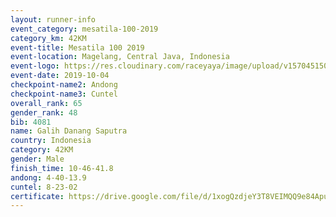 ```yaml
---
layout: runner-info 
event_category: mesatila-100-2019 
category_km: 42KM 
event-title: Mesatila 100 2019 
event-location: Magelang, Central Java, Indonesia 
event-logo: https://res.cloudinary.com/raceyaya/image/upload/v1570451507/logo/mesastila100_jin7bl.jpg 
event-date: 2019-10-04 
checkpoint-name2: Andong 
checkpoint-name3: Cuntel 
overall_rank: 65
gender_rank: 48
bib: 4081
name: Galih Danang Saputra
country: Indonesia
category: 42KM
gender: Male
finish_time: 10-46-41.8
andong: 4-40-13.9
cuntel: 8-23-02
certificate: https://drive.google.com/file/d/1xogQzdjeY3T8VEIMQQ9e84ApunxlTcMl/view?usp=sharing
---
```

